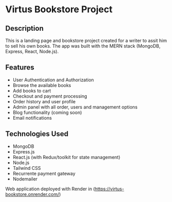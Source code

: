 # Virtus Bookstore Project

## Description

This is a landing page and bookstore project created for a writer to assit him to sell his own books. The app was built with the MERN stack (MongoDB, Express, React, Node.js).

## Features

- User Authentication and Authorization
- Browse the available books
- Add books to cart
- Checkout and payment processing
- Order history and user profile
- Admin panel with all order, users and management options
- Blog functionality (coming soon)
- Email notifications

## Technologies Used

- MongoDB
- Express.js
- React.js (with Redux/toolkit for state management)
- Node.js
- Tailwind CSS
- Recurrente payment gateway
- Nodemailer

Web application deployed with Render in (https://virtus-bookstore.onrender.com/)
